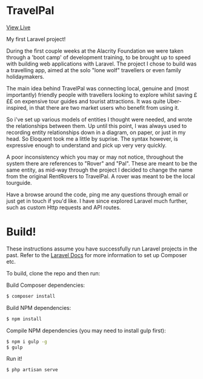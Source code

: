 # TravelPal

[View Live](http://travel-pal.adamsofokleous.com/)

My first Laravel project!

During the first couple weeks at the Alacrity Foundation we were taken through a 'boot camp' of development training, to be brought up to speed with building web applications with Laravel. The project I chose to build was a travelling app, aimed at the solo "lone wolf" travellers or even family holidaymakers. 

The main idea behind TravelPal was connecting local, genuine and (most importantly) friendly people with travellers looking to explore whilst saving £££ on expensive tour guides and tourist attractions. It was quite Uber-inspired, in that there are two market users who benefit from using it.

So i've set up various models of entities I thought were needed, and wrote the relationships between them. Up until this point, I was always used to recording entity relationships down in a diagram, on paper, or just in my head. So Eloquent took me a little by suprise. The syntax however, is expressive enough to understand and pick up very very quickly.

A poor inconsistency which you may or may not notice, throughout the system there are references to "Rover" and "Pal". These are meant to be the same entity, as mid-way through the project I decided to change the name from the original RentRovers to TravelPal. A rover was meant to be the local tourguide. 

Have a browse around the code, ping me any questions through email or just get in touch if you'd like. I have since explored Laravel much further, such as custom Http requests and API routes.  


# Build!


These instructions assume you have successfully run Laravel projects in the past. Refer to the [Laravel Docs](https://laravel.com/docs/5.3) for more information to set up Composer etc. 

To build, clone the repo and then run: 

Build Composer dependencies:
```bash
$ composer install
```

Build NPM dependencies:
```bash
$ npm install
```

Compile NPM dependencies (you may need to install gulp first):
```bash
$ npm i gulp -g
$ gulp
```

Run it!
```bash
$ php artisan serve
```
